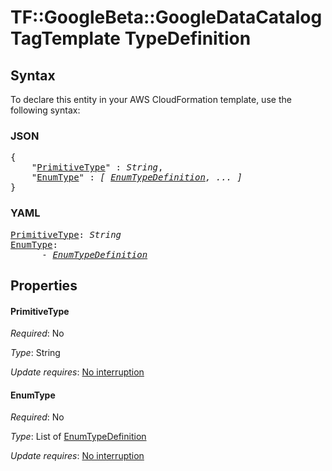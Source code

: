# TF::GoogleBeta::GoogleDataCatalogTagTemplate TypeDefinition

## Syntax

To declare this entity in your AWS CloudFormation template, use the following syntax:

### JSON

<pre>
{
    "<a href="#primitivetype" title="PrimitiveType">PrimitiveType</a>" : <i>String</i>,
    "<a href="#enumtype" title="EnumType">EnumType</a>" : <i>[ <a href="enumtypedefinition.md">EnumTypeDefinition</a>, ... ]</i>
}
</pre>

### YAML

<pre>
<a href="#primitivetype" title="PrimitiveType">PrimitiveType</a>: <i>String</i>
<a href="#enumtype" title="EnumType">EnumType</a>: <i>
      - <a href="enumtypedefinition.md">EnumTypeDefinition</a></i>
</pre>

## Properties

#### PrimitiveType

_Required_: No

_Type_: String

_Update requires_: [No interruption](https://docs.aws.amazon.com/AWSCloudFormation/latest/UserGuide/using-cfn-updating-stacks-update-behaviors.html#update-no-interrupt)

#### EnumType

_Required_: No

_Type_: List of <a href="enumtypedefinition.md">EnumTypeDefinition</a>

_Update requires_: [No interruption](https://docs.aws.amazon.com/AWSCloudFormation/latest/UserGuide/using-cfn-updating-stacks-update-behaviors.html#update-no-interrupt)

